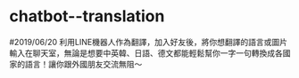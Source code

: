 # chatbot--translation
#2019/06/20 利用LINE機器人作為翻譯，加入好友後，將你想翻譯的語言或圖片輸入在聊天室，無論是想要中英韓、日語、德文都能輕鬆幫你一字一句轉換成各國家的語言！讓你跟外國朋友交流無阻～
